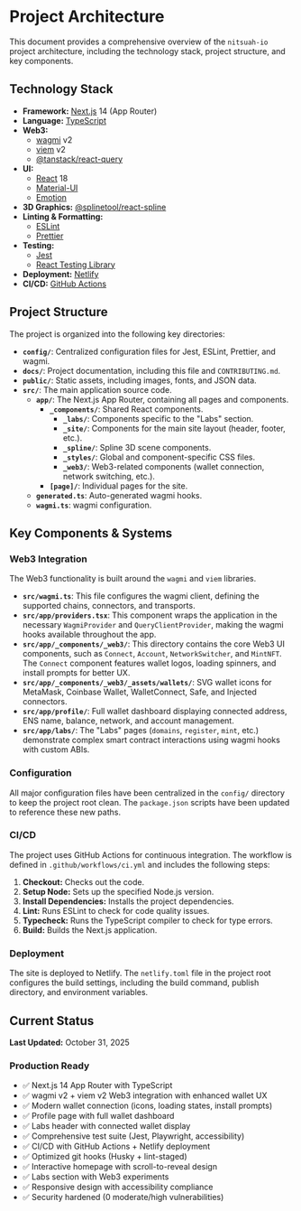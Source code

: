 # Project Architecture

This document provides a comprehensive overview of the `nitsuah-io` project architecture, including the technology stack, project structure, and key components.

## Technology Stack

- **Framework:** [Next.js](https://nextjs.org/) 14 (App Router)
- **Language:** [TypeScript](https://www.typescriptlang.org/)
- **Web3:**
  - [wagmi](https://wagmi.sh/) v2
  - [viem](https://viem.sh/) v2
  - [@tanstack/react-query](https://tanstack.com/query/v4/docs/react/overview)
- **UI:**
  - [React](https://reactjs.org/) 18
  - [Material-UI](https://mui.com/)
  - [Emotion](https://emotion.sh/)
- **3D Graphics:** [@splinetool/react-spline](https://github.com/splinetool/spline-react)
- **Linting & Formatting:**
  - [ESLint](https://eslint.org/)
  - [Prettier](https://prettier.io/)
- **Testing:**
  - [Jest](https://jestjs.io/)
  - [React Testing Library](https://testing-library.com/docs/react-testing-library/intro/)
- **Deployment:** [Netlify](https://www.netlify.com/)
- **CI/CD:** [GitHub Actions](https://github.com/features/actions)

## Project Structure

The project is organized into the following key directories:

- **`config/`**: Centralized configuration files for Jest, ESLint, Prettier, and wagmi.
- **`docs/`**: Project documentation, including this file and `CONTRIBUTING.md`.
- **`public/`**: Static assets, including images, fonts, and JSON data.
- **`src/`**: The main application source code.
  - **`app/`**: The Next.js App Router, containing all pages and components.
    - **`_components/`**: Shared React components.
      - **`_labs/`**: Components specific to the "Labs" section.
      - **`_site/`**: Components for the main site layout (header, footer, etc.).
      - **`_spline/`**: Spline 3D scene components.
      - **`_styles/`**: Global and component-specific CSS files.
      - **`_web3/`**: Web3-related components (wallet connection, network switching, etc.).
    - **`[page]/`**: Individual pages for the site.
  - **`generated.ts`**: Auto-generated wagmi hooks.
  - **`wagmi.ts`**: wagmi configuration.

## Key Components & Systems

### Web3 Integration

The Web3 functionality is built around the `wagmi` and `viem` libraries.

- **`src/wagmi.ts`**: This file configures the wagmi client, defining the supported chains, connectors, and transports.
- **`src/app/providers.tsx`**: This component wraps the application in the necessary `WagmiProvider` and `QueryClientProvider`, making the wagmi hooks available throughout the app.
- **`src/app/_components/_web3/`**: This directory contains the core Web3 UI components, such as `Connect`, `Account`, `NetworkSwitcher`, and `MintNFT`. The `Connect` component features wallet logos, loading spinners, and install prompts for better UX.
- **`src/app/_components/_web3/_assets/wallets/`**: SVG wallet icons for MetaMask, Coinbase Wallet, WalletConnect, Safe, and Injected connectors.
- **`src/app/profile/`**: Full wallet dashboard displaying connected address, ENS name, balance, network, and account management.
- **`src/app/labs/`**: The "Labs" pages (`domains`, `register`, `mint`, etc.) demonstrate complex smart contract interactions using wagmi hooks with custom ABIs.

### Configuration

All major configuration files have been centralized in the `config/` directory to keep the project root clean. The `package.json` scripts have been updated to reference these new paths.

### CI/CD

The project uses GitHub Actions for continuous integration. The workflow is defined in `.github/workflows/ci.yml` and includes the following steps:

1.  **Checkout:** Checks out the code.
2.  **Setup Node:** Sets up the specified Node.js version.
3.  **Install Dependencies:** Installs the project dependencies.
4.  **Lint:** Runs ESLint to check for code quality issues.
5.  **Typecheck:** Runs the TypeScript compiler to check for type errors.
6.  **Build:** Builds the Next.js application.

### Deployment

The site is deployed to Netlify. The `netlify.toml` file in the project root configures the build settings, including the build command, publish directory, and environment variables.

## Current Status

**Last Updated:** October 31, 2025

### Production Ready

- ✅ Next.js 14 App Router with TypeScript
- ✅ wagmi v2 + viem v2 Web3 integration with enhanced wallet UX
- ✅ Modern wallet connection (icons, loading states, install prompts)
- ✅ Profile page with full wallet dashboard
- ✅ Labs header with connected wallet display
- ✅ Comprehensive test suite (Jest, Playwright, accessibility)
- ✅ CI/CD with GitHub Actions + Netlify deployment
- ✅ Optimized git hooks (Husky + lint-staged)
- ✅ Interactive homepage with scroll-to-reveal design
- ✅ Labs section with Web3 experiments
- ✅ Responsive design with accessibility compliance
- ✅ Security hardened (0 moderate/high vulnerabilities)
